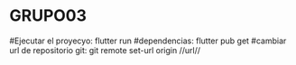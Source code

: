 # GRUPO03

#Ejecutar el proyecyo: flutter run
#dependencias: flutter pub get
#cambiar url de repositorio git: git remote set-url origin //url//
